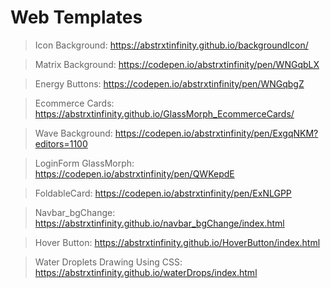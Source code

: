 # Web Templates

> Icon Background:  https://abstrxtinfinity.github.io/backgroundIcon/

> Matrix Background:  https://codepen.io/abstrxtinfinity/pen/WNGqbLX

> Energy Buttons:  https://codepen.io/abstrxtinfinity/pen/WNGqbgZ

> Ecommerce Cards: https://abstrxtinfinity.github.io/GlassMorph_EcommerceCards/

> Wave Background: https://codepen.io/abstrxtinfinity/pen/ExgqNKM?editors=1100

> LoginForm GlassMorph: https://codepen.io/abstrxtinfinity/pen/QWKepdE

> FoldableCard: https://codepen.io/abstrxtinfinity/pen/ExNLGPP

> Navbar_bgChange: https://abstrxtinfinity.github.io/navbar_bgChange/index.html

> Hover Button: https://abstrxtinfinity.github.io/HoverButton/index.html

> Water Droplets Drawing Using CSS: https://abstrxtinfinity.github.io/waterDrops/index.html
